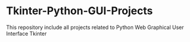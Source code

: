 # Tkinter-Python-GUI-Projects
This repository include all projects related to Python Web Graphical User Interface Tkinter
